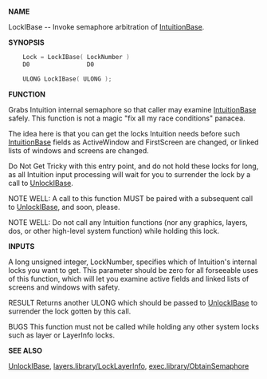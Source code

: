 
**NAME**

LockIBase -- Invoke semaphore arbitration of [IntuitionBase](_00DC).

**SYNOPSIS**

```c
    Lock = LockIBase( LockNumber )
    D0                D0

    ULONG LockIBase( ULONG );

```
**FUNCTION**

Grabs Intuition internal semaphore so that caller may examine
[IntuitionBase](_00DC) safely.  This function is not a magic &#034;fix all my
race conditions&#034; panacea.

The idea here is that you can get the locks Intuition needs before
such [IntuitionBase](_00DC) fields as ActiveWindow and FirstScreen are
changed, or linked lists of windows and screens are changed.

Do Not Get Tricky with this entry point, and do not hold these locks
for long, as all Intuition input processing will wait for you to
surrender the lock by a call to [UnlockIBase](UnlockIBase).

NOTE WELL: A call to this function MUST be paired with a subsequent
call to [UnlockIBase](UnlockIBase), and soon, please.

NOTE WELL: Do not call any Intuition functions (nor any graphics,
layers, dos, or other high-level system function) while
holding this lock.

**INPUTS**

A long unsigned integer, LockNumber, specifies which of Intuition's
internal locks you want to get.  This parameter should be zero for all
forseeable uses of this function, which will let you examine active
fields and linked lists of screens and windows with safety.

RESULT
Returns another ULONG which should be passed to [UnlockIBase](UnlockIBase) to
surrender the lock gotten by this call.

BUGS
This function must not be called while holding any other system locks
such as layer or LayerInfo locks.

**SEE ALSO**

[UnlockIBase](UnlockIBase), [layers.library/LockLayerInfo](../layers/LockLayerInfo),
[exec.library/ObtainSemaphore](../exec/ObtainSemaphore)
